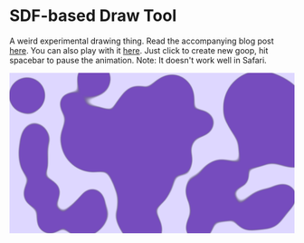 # SDF-based Draw Tool 

A weird experimental drawing thing. Read the accompanying blog post [here](https://bronsonzgeb.com/index.php/2022/01/15/drawing-with-sdfs-in-unity/). You can also play with it [here](https://bzgeb.github.io/SdfDraw/). Just click to create new goop, hit spacebar to pause the animation. Note: It doesn't work well in Safari.

![Example](https://github.com/bzgeb/SdfDraw/blob/main/Screenshot_637778533257833978.png)
